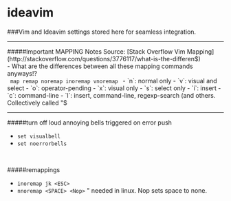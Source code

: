 # ideavim
###Vim and Ideavim settings stored here for seamless integration. 
<hr>
#####Important MAPPING Notes
Source: [Stack Overflow Vim Mapping](http://stackoverflow.com/questions/3776117/what-is-the-differen$)<br>
- What are the differences between all these mapping commands anyways!?<br> <code> map remap noremap inoremap vnoremap </code>
-  `n`: normal only
-  `v`: visual and select
-  `o`: operator-pending
-  `x`: visual only
-  `s`: select only
-  `i`: insert
-  `c`: command-line
-  `l`: insert, command-line, regexp-search (and others. Collectively 
called "$ <br>
<hr>


#####turn off loud annoying bells triggered on error push
- `set visualbell` <br>
- `set noerrorbells`<br>
<br>

#####remappings
- `inoremap jk <ESC>`<br>
- `nnoremap <SPACE> <Nop>`  " needed in linux. Nop sets space to none.<br>


